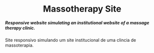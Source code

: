 <h1 align="center"> Massotherapy Site </h1> 

<h5> Responsive website simulating an institutional website of a massage therapy clinic. </h5>
Site responsivo simulando um site institucional de uma clincia de massoterapia.

